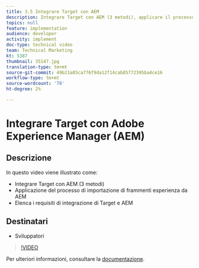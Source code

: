 ```yaml
---
title: 3.5 Integrare Target con AEM
description: Integrare Target con AEM (3 metodi), applicare il processo per importare frammenti di esperienza dai requisiti di integrazione AEM, List Target e AEM
topics: null
feature: implementation
audience: developer
activity: implement
doc-type: technical video
team: Technical Marketing
kt: 5387
thumbnail: 35147.jpg
translation-type: tm+mt
source-git-commit: 49b21a85ca776f9da12f14cab85772395ba4ce16
workflow-type: tm+mt
source-wordcount: '78'
ht-degree: 2%

---
```



# Integrare Target con Adobe Experience Manager (AEM)

## Descrizione

In questo video viene illustrato come:

* Integrare Target con AEM (3 metodi)
* Applicazione del processo di importazione di frammenti esperienza da AEM
* Elenca i requisiti di integrazione di Target e AEM

## Destinatari

* Sviluppatori

>[!VIDEO](https://video.tv.adobe.com/v/35147/?quality=12)

Per ulteriori informazioni, consultare la [documentazione](https://docs.adobe.com/content/help/en/target/using/experiences/offers/aem-experience-fragments.html).
